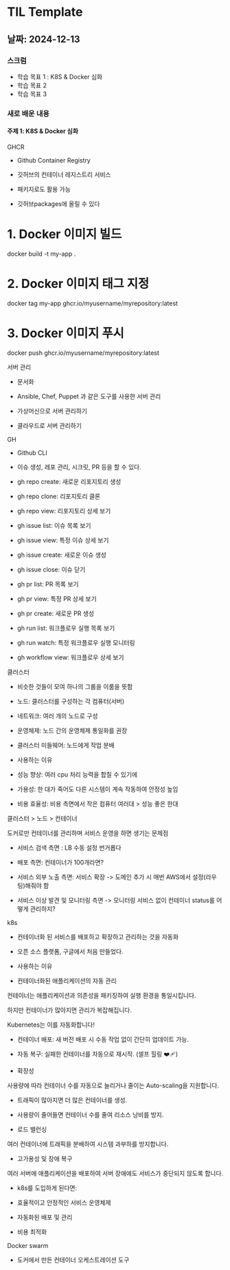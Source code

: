 # TIL Template

## 날짜: 2024-12-13

### 스크럼
- 학습 목표 1 : K8S & Docker 심화
- 학습 목표 2
- 학습 목표 3

### 새로 배운 내용
#### 주제 1: K8S & Docker 심화
GHCR

- Github Container Registry

- 깃허브의 컨테이너 레지스트리 서비스

- 패키지로도 활용 가능

- 깃허브packages에 올릴 수 있다

# 1. Docker 이미지 빌드

docker build -t my-app .

# 2. Docker 이미지 태그 지정

docker tag my-app ghcr.io/myusername/myrepository:latest

# 3. Docker 이미지 푸시

docker push ghcr.io/myusername/myrepository:latest

서버 관리

- 문서화

- Ansible, Chef, Puppet 과 같은 도구를 사용한 서버 관리

- 가상머신으로 서버 관리하기

- 클라우드로 서버 관리하기



GH

- Github CLI

- 이슈 생성, 레포 관리, 시크릿, PR 등을 할 수 있다.

- gh repo create: 새로운 리포지토리 생성

- gh repo clone: 리포지토리 클론

- gh repo view: 리포지토리 상세 보기

- gh issue list: 이슈 목록 보기

- gh issue view: 특정 이슈 상세 보기

- gh issue create: 새로운 이슈 생성

- gh issue close: 이슈 닫기

- gh pr list: PR 목록 보기

- gh pr view: 특정 PR 상세 보기

- gh pr create: 새로운 PR 생성

- gh run list: 워크플로우 실행 목록 보기

- gh run watch: 특정 워크플로우 실행 모니터링

- gh workflow view: 워크플로우 상세 보기



클러스터

- 비슷한 것들이 모여 하나의 그룹을 이룸을 뜻함

- 노드: 클러스터를 구성하는 각 컴퓨터(서버)

- 네트워크: 여러 개의 노드로 구성

- 운영체제: 노드 간의 운영체제 통일화를 권장

- 클러스터 미들웨어: 노드에게 작업 분배



- 사용하는 이유

- 성능 향상: 여러 cpu 처리 능력을 합칠 수 있기에

- 가용성: 한 대가 죽어도 다른 시스템이 계속 작동하여 안정성 높임

- 비용 효율성: 비용 측면에서 작은 컴퓨터 여러대 > 성능 좋은 한대



클러스터 > 노드 > 컨테이너



도커로만 컨테이너를 관리하며 서비스 운영을 하면 생기는 문제점



- 서비스 검색 측면 : LB 수동 설정 번거롭다

- 배포 측면: 컨테이너가 100개라면?

- 서비스 외부 노출 측면: 서비스 확장 -> 도메인 추가 시 매번 AWS에서 설정(라우팅)해줘야 함

- 서비스 이상 발견 및 모니터링 측면 -> 모니터링 서비스 없이 컨테이너 status를 어떻게 관리하지?



k8s

- 컨테이너화 된 서비스를 배포하고 확장하고 관리하는 것을 자동화

- 오픈 소스 플랫폼, 구글에서 처음 만들었다.

- 사용하는 이유

- 컨테이너화된 애플리케이션의 자동 관리

컨테이너는 애플리케이션과 의존성을 패키징하여 실행 환경을 통일시킵니다.

하지만 컨테이너가 많아지면 관리가 복잡해집니다.

Kubernetes는 이를 자동화합니다!

- 컨테이너 배포: 새 버전 배포 시 수동 작업 없이 간단히 업데이트 가능.

- 자동 복구: 실패한 컨테이너를 자동으로 재시작. (셀프 힐링 ❤️‍🩹)

- 확장성

사용량에 따라 컨테이너 수를 자동으로 늘리거나 줄이는 Auto-scaling을 지원합니다.

- 트래픽이 많아지면 더 많은 컨테이너를 생성.

- 사용량이 줄어들면 컨테이너 수를 줄여 리소스 낭비를 방지.

- 로드 밸런싱

여러 컨테이너에 트래픽을 분배하여 시스템 과부하를 방지합니다.

- 고가용성 및 장애 복구

여러 서버에 애플리케이션을 배포하여 서버 장애에도 서비스가 중단되지 않도록 합니다.



- k8s를 도입하게 된다면:

- 효율적이고 안정적인 서비스 운영체제

- 자동화된 배포 및 관리

- 비용 최적화

Docker swarm

- 도커에서 만든 컨테이너 오케스트레이션 도구
